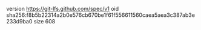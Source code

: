 version https://git-lfs.github.com/spec/v1
oid sha256:f8b5b22314a2b0e576cb670be1f61f556611560caea5aea3c387ab3e233d9ba0
size 608
